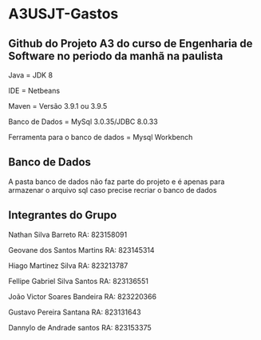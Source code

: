# A3USJT-Gastos
## Github do Projeto A3 do curso de Engenharia de Software no periodo da manhã na paulista
Java = JDK 8


IDE = Netbeans


Maven = Versão 3.9.1 ou 3.9.5


Banco de Dados = MySql 3.0.35/JDBC 8.0.33


Ferramenta para o banco de dados = Mysql Workbench


## Banco de Dados
A pasta banco de dados não faz parte do projeto e é apenas para armazenar o arquivo sql caso precise recriar o banco de dados

## Integrantes do Grupo
Nathan Silva Barreto
RA: 823158091


Geovane dos Santos Martins
RA: 823145314


Hiago Martinez Silva
RA: 823213787


Fellipe Gabriel Silva Santos
RA: 823136551


João Victor Soares Bandeira
RA: 823220366


Gustavo Pereira Santana
RA: 823131643


Dannylo de Andrade santos
RA: 823153375
